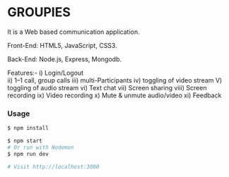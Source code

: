 # GROUPIES

It is a Web based communication application.

Front-End: HTML5, JavaScript, CSS3. 

Back-End: Node.js, Express, Mongodb.

Features:- 
i) Login/Logout  
ii) 1–1 call, group calls
iii) multi-Participants
iv) toggling of video stream
V) toggling of 
audio stream 
vi) Text chat
vii) Screen sharing
viii) Screen recording
ix) Video recording
x) Mute & 
unmute audio/video 
xi) Feedback

### Usage

```sh
$ npm install
```

```sh
$ npm start
# Or run with Nodemon
$ npm run dev

# Visit http://localhost:3000
```
